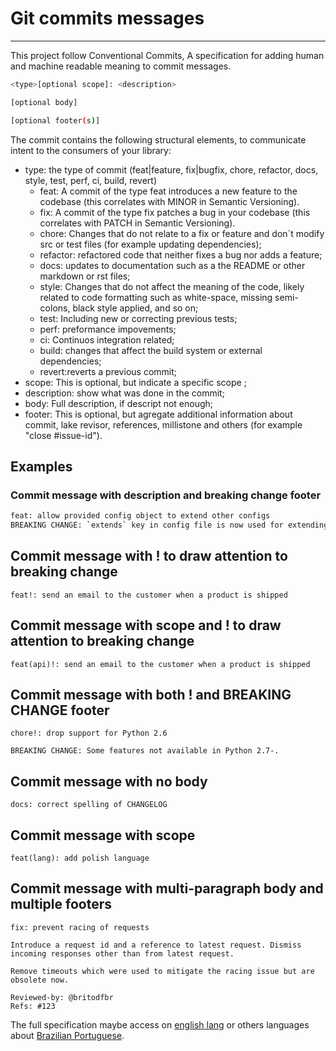 # Git commits messages

---

This project follow Conventional Commits, A specification for adding human and
machine readable meaning to commit messages.

```bash
<type>[optional scope]: <description>

[optional body]

[optional footer(s)]
```

The commit contains the following structural elements, to communicate intent to the consumers of your library:
+ type: the type of commit (feat|feature, fix|bugfix, chore, refactor, docs, style, test, perf, ci, build, revert)
    + feat: A commit of the type feat introduces a new feature to the codebase (this correlates with MINOR in Semantic Versioning).
    + fix: A commit of the type fix patches a bug in your codebase (this correlates with PATCH in Semantic Versioning).
    + chore: Changes that do not relate to a fix or feature and don´t modify src or test files (for example updating dependencies);
    + refactor: refactored code that neither fixes a bug nor adds a feature;
    + docs: updates to documentation such as a the README or other markdown or rst files;
    + style: Changes that do not affect the meaning of the code, likely related to code formatting such as white-space, missing semi-colons, black style applied, and so on;
    + test: Including new or correcting previous tests;
    + perf: preformance impovements;
    + ci: Continuos integration related;
    + build: changes that affect the build system or external dependencies;
    + revert:reverts a previous commit;
+ scope: This is optional, but indicate a specific scope ;
+ description: show what was done in the commit;
+ body: Full description, if descript not enough;
+ footer: This is optional, but agregate additional information about commit, lake revisor, references, millistone and others (for example "close #issue-id").

## Examples
### Commit message with description and breaking change footer
```bash
feat: allow provided config object to extend other configs
BREAKING CHANGE: `extends` key in config file is now used for extending other config files
```

## Commit message with ! to draw attention to breaking change
```shell
feat!: send an email to the customer when a product is shipped
```

## Commit message with scope and ! to draw attention to breaking change
```shell
feat(api)!: send an email to the customer when a product is shipped
```

## Commit message with both ! and BREAKING CHANGE footer
```shell
chore!: drop support for Python 2.6

BREAKING CHANGE: Some features not available in Python 2.7-.
```

## Commit message with no body
```shell
docs: correct spelling of CHANGELOG
```

## Commit message with scope
```shell
feat(lang): add polish language
```

## Commit message with multi-paragraph body and multiple footers
```shell
fix: prevent racing of requests

Introduce a request id and a reference to latest request. Dismiss
incoming responses other than from latest request.

Remove timeouts which were used to mitigate the racing issue but are
obsolete now.

Reviewed-by: @britodfbr
Refs: #123
```


The full specification maybe access on [english lang](https://www.conventionalcommits.org/en/v1.0.0/#specification) or others languages about [Brazilian Portuguese](https://www.conventionalcommits.org/pt-br/v1.0.0/#specification).
